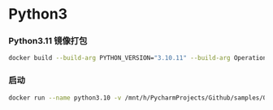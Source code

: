 # Python3
### Python3.11 镜像打包
```bash
docker build --build-arg PYTHON_VERSION="3.10.11" --build-arg Operation_VERSION="ubuntu:18.04" -t   jadehh/python:3.10.11-ubuntu18.04 .
```


### 启动

```bash
docker run --name python3.10 -v /mnt/h/PycharmProjects/Github/samples/OpencvCapture:/OpencvCapture -it jadehh/python:3.10.11-ubuntu18.04
```